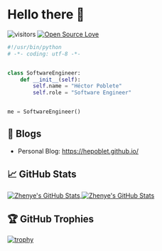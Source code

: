 # Hello there 👋

![visitors](https://visitor-badge.laobi.icu/badge?page_id=hepoblet.hepoblet)
[![Open Source Love](https://badges.frapsoft.com/os/v1/open-source.svg?v=102)](https://github.com/ellerbrock/open-source-badge/)

```python
#!/usr/bin/python
# -*- coding: utf-8 -*-


class SoftwareEngineer:
    def __init__(self):
        self.name = "Héctor Poblete"
        self.role = "Software Engineer"


me = SoftwareEngineer()
```

## 📝 Blogs

- Personal Blog: https://hepoblet.github.io/

## &#x1f4c8; GitHub Stats

<a href="https://github.com/hepoblet/hepoblet">
  <img align="center" src="https://github-readme-stats.vercel.app/api/top-langs/?username=hepoblet&hide=c%2B%2B,c,matlab,assembly&title_color=6aa6f8&text_color=8a919a&icon_color=6aa6f8&bg_color=22272e" alt="Zhenye's GitHub Stats" />
</a>

<a href="https://github.com/hepoblet/hepoblet">
  <img align="center" src="https://github-readme-stats.vercel.app/api?username=hepoblet&show_icons=true&line_height=27&count_private=true&title_color=6aa6f8&text_color=8a919a&icon_color=6aa6f8&bg_color=22272e" alt="Zhenye's GitHub Stats" />
</a>

## 🏆 GitHub Trophies

[![trophy](https://github-profile-trophy.vercel.app/?username=hepoblet&theme=nord&column=7)](https://github.com/ryo-ma/github-profile-trophy)
